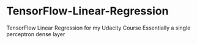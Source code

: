 # TensorFlow-Linear-Regression
TensorFlow Linear Regression for my Udacity Course
Essentially a single perceptron dense layer

